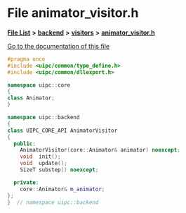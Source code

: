 

# File animator\_visitor.h

[**File List**](files.md) **>** [**backend**](dir_53d62147b82bd29328805b2087bd1012.md) **>** [**visitors**](dir_007753111df00039ee3ec058cc286377.md) **>** [**animator\_visitor.h**](animator__visitor_8h.md)

[Go to the documentation of this file](animator__visitor_8h.md)


```C++
#pragma once
#include <uipc/common/type_define.h>
#include <uipc/common/dllexport.h>

namespace uipc::core
{
class Animator;
}

namespace uipc::backend
{
class UIPC_CORE_API AnimatorVisitor
{
  public:
    AnimatorVisitor(core::Animator& animator) noexcept;
    void  init();
    void  update();
    SizeT substep() noexcept;

  private:
    core::Animator& m_animator;
};
}  // namespace uipc::backend
```


